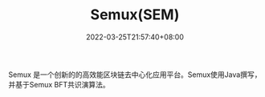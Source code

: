﻿---
weight: 
title: "Semux(SEM)"
description: "Semux 是一个创新的的高效能区块链去中心化应用平台"
date: 2022-03-25T21:57:40+08:00
lastmod: 2022-03-25T16:45:40+08:00
draft: false
authors: ["Metabd"]
featuredImage: "semuxsem.webp"
link: ""
tags: ["数字代币","Semux(SEM)"]
categories: ["navigation"]
navigation: ["数字代币"]
lightgallery: true
toc: true
pinned: false
recommend: false
recommend1: false
---
Semux 是一个创新的的高效能区块链去中心化应用平台。Semux使用Java撰写，并基于Semux BFT共识演算法。
